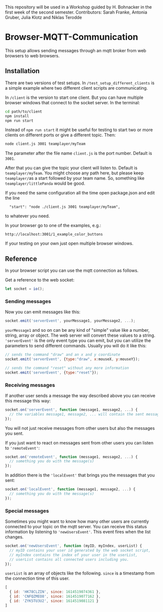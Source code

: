 This repository will be used in a Workshop guided by H. Bohnacker in the first week of the second semester.
Contributors:
Sarah Franke, Antonia Gruber, Julia Klotz and Niklas Terodde
# Browser-MQTT-Communication

This setup allows sending messages through an mqtt broker from web browsers to web browsers.

## Installation

There are two versions of test setups. In `/test_setup_different_clients` is a simple example where two different client scripts are communicating.

In `/client` is the version to start one client. But you can have multiple browser windows that connect to the socket server. In the terminal:

```bash
cd path/to/client
npm install
npm run start
```

Instead of `npm run start` it might be useful for testing to start two or more clients on different ports or give a different topic. Then:
```bash
node client.js 3001 teamplayer/myTeam
```
The parameter after the file name `client.js` is the port number. Default is `3001`.

After that you can give the topic your client will listen to. Default is `teamplayer/myTeam`. You might choose any path here, but please keep `teamplayer/`as a start followed by your team name. So, something like `teamplayer/littlePanda` would be good.

If you need the same configuration all the time open package.json and edit the line
```
  "start": "node ./client.js 3001 teamplayer/myTeam",
```
to whatever you need.

In your browser go to one of the examples, e.g.:

```
http://localhost:3001/1_example_color_buttons
```

If your testing on your own just open multiple browser windows.


## Reference

In your browser script you can use the mqtt connection as follows.

Get a reference to the web socket:
```javascript
let socket = io();
```

### Sending messages

Now you can emit messages like this:
```javascript
socket.emit('serverEvent', yourMessage1, yourMessage2, ...);
```

`yourMessage1` and so on can be any kind of "simple" value like a number, string, array or object. The web server will convert these values to a string. `'serverEvent'` is the only event type you can emit, but you can utilize the parameters to send different commands. Usually you will do it like this:

```javascript
// sends the command "draw" and an x and y coordinate
socket.emit('serverEvent', {type:"draw", x:mouseX, y:mouseY});
```
```javascript
// sends the command "reset" without any more information
socket.emit('serverEvent', {type:"reset"});
```

### Receiving messages

If another user sends a message the way described above you can receive this message this way:

```javascript
socket.on('serverEvent', function (message1, message2, ...) {
  // the variables message1, message2, ... will contain the sent messages. 
});
```

You will not just receive messages from other users but also the messages you sent.

If you just want to react on messages sent from other users you can listen to `'remoteEvent'`:
```javascript
socket.on('remoteEvent', function (message1, message2, ...) {
  // something you do with the message(s)
});
```

In addition there is the `'localEvent'` that brings you the messages that you sent:
```javascript
socket.on('localEvent', function (message1, message2, ...) {
  // something you do with the message(s)
});
```

### Special messages

Sometimes you might want to know how many other users are currently connected to your topic on the mqtt server. You can receive this status information by listening to `'newUsersEvent'`. This event fires when the list changes.

```javascript
socket.on('newUsersEvent', function (myID, myIndex, userList) {
  // myID contains your user id generated by the web socket script,
  // myIndex contains the index of your user in the userList,
  // userList contains all connected users including you.
});  
```

`userList` is an array of objects like the following. `since` is a timestamp from the connection time of this user.
```javascript
[
  { id: 'HK78CLZIN', since: 1614519074361 },
  { id: 'CNFQZMEO8', since: 1614519077162 },
  { id: 'ZYK5TU3U2', since: 1614519081121 }
]
```
